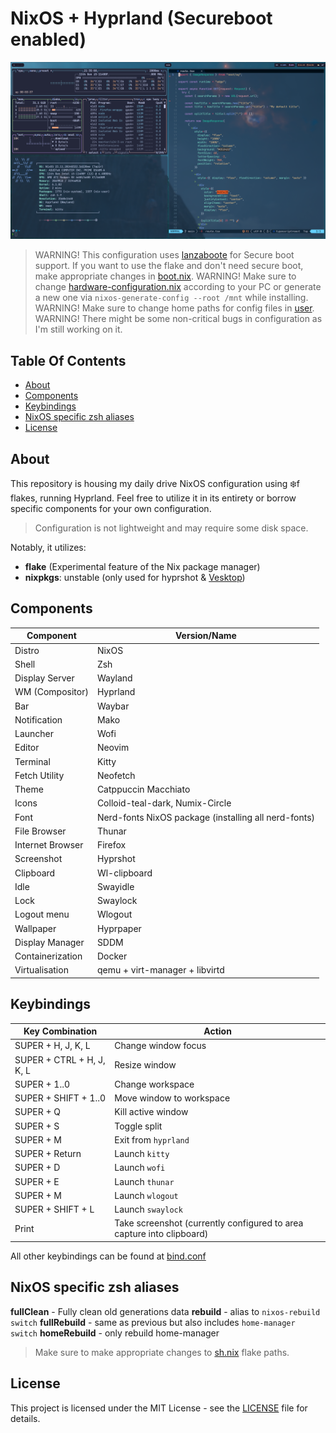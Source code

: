 # NixOS + Hyprland (Secureboot enabled)

![Hyprland screenshot](./images/2024-03-24-213455_hyprshot.png)

> WARNING! This configuration uses [lanzaboote](https://github.com/nix-community/lanzaboote) for Secure boot support. If you want to use the flake and don't need secure boot, make appropriate changes in [boot.nix](./system/boot.nix).
> WARNING! Make sure to change [hardware-configuration.nix](./hardware-configuration.nix) according to your PC or generate a new one via `nixos-generate-config --root /mnt` while installing.
> WARNING! Make sure to change home paths for config files in [user](./user/config).
> WARNING! There might be some non-critical bugs in configuration as I'm still working on it.

## Table Of Contents

- [About](#-about)
- [Components](#-components)
- [Keybindings](#-keybindings)
- [NixOS specific zsh aliases](#-nixos-specific-zsh-aliases)
- [License](#-license)

## About

This repository is housing my daily drive NixOS configuration using ❄️f flakes, running Hyprland. Feel free to utilize it in its entirety or borrow specific components for your own configuration.

> Configuration is not lightweight and may require some disk space.

Notably, it utilizes:

- **flake** (Experimental feature of the Nix package manager)
- **nixpkgs**: unstable (only used for hyprshot & [Vesktop]())

## Components

| Component        | Version/Name                                         |
| ---------------- | ---------------------------------------------------- |
| Distro           | NixOS                                                |
| Shell            | Zsh                                                  |
| Display Server   | Wayland                                              |
| WM (Compositor)  | Hyprland                                             |
| Bar              | Waybar                                               |
| Notification     | Mako                                                 |
| Launcher         | Wofi                                                 |
| Editor           | Neovim                                               |
| Terminal         | Kitty                                                |
| Fetch Utility    | Neofetch                                             |
| Theme            | Catppuccin Macchiato                                 |
| Icons            | Colloid-teal-dark, Numix-Circle                      |
| Font             | Nerd-fonts NixOS package (installing all nerd-fonts) |
| File Browser     | Thunar                                               |
| Internet Browser | Firefox                                              |
| Screenshot       | Hyprshot                                             |
| Clipboard        | Wl-clipboard                                         |
| Idle             | Swayidle                                             |
| Lock             | Swaylock                                             |
| Logout menu      | Wlogout                                              |
| Wallpaper        | Hyprpaper                                            |
| Display Manager  | SDDM                                                 |
| Containerization | Docker                                               |
| Virtualisation   | qemu + virt-manager + libvirtd                       |

## Keybindings

| Key Combination           | Action                                                                |
| ------------------------- | --------------------------------------------------------------------- |
| SUPER + H, J, K, L        | Change window focus                                                   |
| SUPER + CTRL + H, J, K, L | Resize window                                                         |
| SUPER + 1..0              | Change workspace                                                      |
| SUPER + SHIFT + 1..0      | Move window to workspace                                              |
| SUPER + Q                 | Kill active window                                                    |
| SUPER + S                 | Toggle split                                                          |
| SUPER + M                 | Exit from `hyprland`                                                  |
| SUPER + Return            | Launch `kitty`                                                        |
| SUPER + D                 | Launch `wofi`                                                         |
| SUPER + E                 | Launch `thunar`                                                       |
| SUPER + M                 | Launch `wlogout`                                                      |
| SUPER + SHIFT + L         | Launch `swaylock`                                                     |
| Print                     | Take screenshot (currently configured to area capture into clipboard) |

All other keybindings can be found at [bind.conf](./user/config/hypr/bind.conf)

## NixOS specific zsh aliases

**fullClean** - Fully clean old generations data
**rebuild** - alias to `nixos-rebuild switch`
**fullRebuild** - same as previous but also includes `home-manager switch`
**homeRebuild** - only rebuild home-manager

> Make sure to make appropriate changes to [sh.nix](./user/sh.nix) flake paths.

## License

This project is licensed under the MIT License - see the [LICENSE](LICENSE) file for details.
